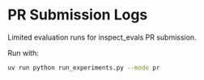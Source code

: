 # PR Submission Logs

Limited evaluation runs for inspect_evals PR submission.

Run with:
```bash
uv run python run_experiments.py --mode pr
```